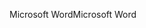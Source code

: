<span data-ttu-id="826d6-101">Microsoft Word</span><span class="sxs-lookup"><span data-stu-id="826d6-101">Microsoft Word</span></span>